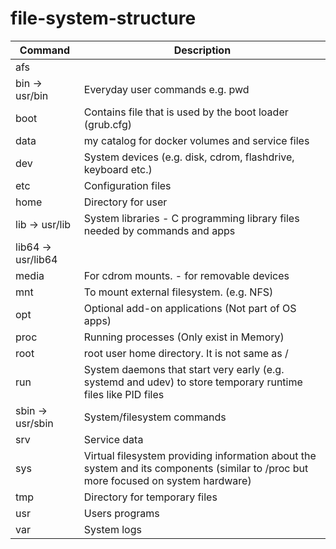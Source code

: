 # file-system-structure

| Command | Description | 
|----------|----------|                                   
| afs | |
| bin -> usr/bin | Everyday user commands e.g. pwd |
| boot | Contains file that is used by the boot loader (grub.cfg)  |
| data |  my catalog for docker volumes and service files |
| dev | System devices (e.g. disk, cdrom, flashdrive, keyboard etc.)  |
| etc | Configuration files                 |
| home | Directory for user  |
| lib -> usr/lib |   System libraries - C programming library files needed by commands and apps  |
| lib64 -> usr/lib64 | |
| media | For cdrom mounts. - for removable devices |
| mnt | To mount external filesystem. (e.g. NFS) |
| opt | Optional add-on applications (Not part of OS apps)  |
| proc | Running processes (Only exist in Memory)  |
| root | root user home directory. It is not same as /  |
| run | System daemons that start very early (e.g. systemd and udev) to store temporary runtime files like PID files  |
| sbin -> usr/sbin |  System/filesystem commands |
| srv | Service data |
| sys | Virtual filesystem providing information about the system and its components (similar to /proc but more focused on system hardware)|
| tmp | Directory for temporary files |
| usr | Users programs |
| var | System logs  |